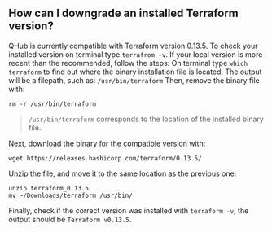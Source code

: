 ## How can I downgrade an installed Terraform version?

QHub is currently compatible with Terraform version 0.13.5. To check your installed version on terminal type `terrafrom -v`.
If your local version is more recent than the recommended, follow the steps:
On terminal type `which terraform` to find out where the binary installation file is located.
The output will be a filepath, such as: `/usr/bin/terraform`
Then, remove the binary file with:
```shell
rm -r /usr/bin/terraform
```
> `/usr/bin/terraform` corresponds to the location of the installed binary file.

Next, download the binary for the compatible version with:
```shell
wget https://releases.hashicorp.com/terraform/0.13.5/
```
Unzip the file, and move it to the same location as the previous one:
```shell
unzip terraform_0.13.5
mv ~/Downloads/terraform /usr/bin/
```
Finally, check if the correct version was installed with `terraform -v`, the output should be `Terraform v0.13.5`.